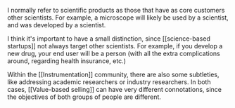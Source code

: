 I normally refer to scientific products as those that have as core customers other scientists. For example, a microscope will likely be used by a scientist, and was developed by a scientist. 

I think it's important to have a small distinction, since [[science-based startups]] not always target other scientists. For example, if you develop a new drug, your end user will be a person (with all the extra complications around, regarding health insurance, etc.)

Within the [[Instrumentation]] community, there are also some subtleties, like addressing academic researchers or industry researchers. In both cases, [[Value-based selling]] can have very different connotations, since the objectives of both groups of people are different. 